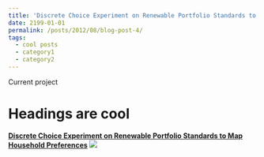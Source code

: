 ```yaml
---
title: 'Discrete Choice Experiment on Renewable Portfolio Standards to Map Household Preferences'
date: 2199-01-01
permalink: /posts/2012/08/blog-post-4/
tags:
  - cool posts
  - category1
  - category2
---
```

Current project

Headings are cool
======
[**Discrete Choice Experiment on Renewable Portfolio Standards to Map Household Preferences**](/view/saleheconlab/jmp?authuser=0)
[![](https://lh5.googleusercontent.com/hI2wFTjEFwwFqKNvthQ3_R8iATRbYADdp0J9yywOx6t9bRTYcfs9QPjYj_ObTu0VFSKJ_Nn0WE-QHW5XwkEKkVcDTdYWdnlOlPOpcMQyCVvRanDE=w1280)](/view/saleheconlab/jmp?authuser=0)